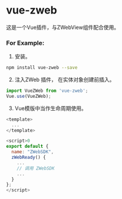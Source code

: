 # vue-zweb
这是一个Vue插件，与ZWebView组件配合使用。

### For Example:

1. 安装。
```sh
npm install vue-zweb --save
```

2. 注入ZWeb 插件， 在实体对象创建前插入。
```javascript
import VueZWeb from 'vue-zweb';
Vue.use(VueZWeb);
```

3. Vue模版中当作生命周期使用。
```javascript
<template>
  ...
</template>

<script>0
export default {
  name: "ZWebSDK",
  zWebReady() {
    ...
    // 调用 ZWebSDK
    ...
  }
};
</script>
```


